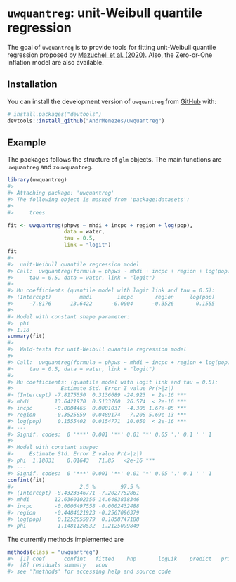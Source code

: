 
<!-- README.md is generated from README.Rmd. Please edit that file -->

# `uwquantreg`: unit-Weibull quantile regression

<!-- badges: start -->

<!-- badges: end -->

The goal of `uwquantreg` is to provide tools for fitting unit-Weibull
quantile regression proposed by [Mazucheli et
al. (2020)](https://www.tandfonline.com/doi/abs/10.1080/02664763.2019.1657813?journalCode=cjas20).
Also, the Zero-or-One inflation model are also available.

## Installation

You can install the development version of `uwquantreg` from
[GitHub](https://github.com/AndrMenezes/uwquantreg) with:

``` r
# install.packages("devtools")
devtools::install_github("AndrMenezes/uwquantreg")
```

## Example

The packages follows the structure of `glm` objects. The main functions
are `uwquantreg` and `zouwquantreg`.

``` r
library(uwquantreg)
#> 
#> Attaching package: 'uwquantreg'
#> The following object is masked from 'package:datasets':
#> 
#>     trees

fit <- uwquantreg(phpws ~ mhdi + incpc + region + log(pop), 
                  data = water, 
                  tau = 0.5, 
                  link = "logit")
fit
#> 
#>  unit-Weibull quantile regression model
#> Call:  uwquantreg(formula = phpws ~ mhdi + incpc + region + log(pop), 
#>     tau = 0.5, data = water, link = "logit")
#> 
#> Mu coefficients (quantile model with logit link and tau = 0.5): 
#> (Intercept)         mhdi        incpc       region     log(pop)  
#>     -7.8176      13.6422      -0.0004      -0.3526       0.1555  
#> 
#> Model with constant shape parameter:
#>  phi  
#> 1.18
summary(fit)
#> 
#>  Wald-tests for unit-Weibull quantile regression model
#> 
#> Call:  uwquantreg(formula = phpws ~ mhdi + incpc + region + log(pop), 
#>     tau = 0.5, data = water, link = "logit")
#> 
#> Mu coefficients: (quantile model with logit link and tau = 0.5): 
#>               Estimate Std. Error Z value Pr(>|z|)    
#> (Intercept) -7.8175550  0.3136689 -24.923  < 2e-16 ***
#> mhdi        13.6421970  0.5133700  26.574  < 2e-16 ***
#> incpc       -0.0004465  0.0001037  -4.306 1.67e-05 ***
#> region      -0.3525859  0.0489174  -7.208 5.69e-13 ***
#> log(pop)     0.1555402  0.0154771  10.050  < 2e-16 ***
#> ---
#> Signif. codes:  0 '***' 0.001 '**' 0.01 '*' 0.05 '.' 0.1 ' ' 1
#> 
#> Model with constant shape:
#>     Estimate Std. Error Z value Pr(>|z|)    
#> phi  1.18031    0.01643   71.85   <2e-16 ***
#> ---
#> Signif. codes:  0 '***' 0.001 '**' 0.01 '*' 0.05 '.' 0.1 ' ' 1
confint(fit)
#>                     2.5 %        97.5 %
#> (Intercept) -8.4323346771 -7.2027752861
#> mhdi        12.6360102356 14.6483838346
#> incpc       -0.0006497558 -0.0002432488
#> region      -0.4484621923 -0.2567096379
#> log(pop)     0.1252055979  0.1858747188
#> phi          1.1481128532  1.2125099849
```

The currently methods implemented are

``` r
methods(class = "uwquantreg")
#>  [1] coef      confint   fitted    hnp       logLik    predict   print    
#>  [8] residuals summary   vcov     
#> see '?methods' for accessing help and source code
```
